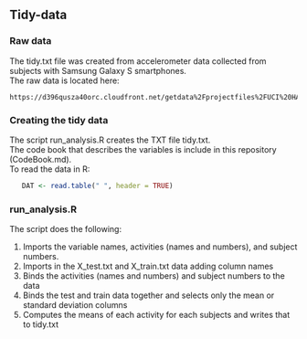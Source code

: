 ## Tidy-data

### Raw data
The tidy.txt file was created from accelerometer data collected from subjects with Samsung Galaxy S smartphones.  
The raw data is located here:

    https://d396qusza40orc.cloudfront.net/getdata%2Fprojectfiles%2FUCI%20HAR%20Dataset.zip 

### Creating the tidy data
The script run_analysis.R creates the TXT file tidy.txt.  
The code book that describes the variables is include in this repository (CodeBook.md).  
To read the data in R:
```R
   DAT <- read.table(" ", header = TRUE)
```

### run_analysis.R
The script does the following:  
1. Imports the variable names, activities (names and numbers), and subject numbers.
2. Imports in the X_test.txt and X_train.txt data adding column names
3. Binds the activities (names and numbers) and subject numbers to the data
4. Binds the test and train data together and selects only the mean or standard deviation columns
5. Computes the means of each activity for each subjects and writes that to tidy.txt
